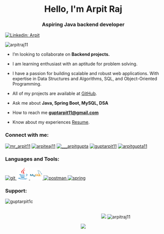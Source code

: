 <h1 align="center">Hello, I'm Arpit Raj</h1>
<h3 align="center">Aspiring Java backend developer</h3>

[![Linkedin: Arpit](https://img.shields.io/badge/-Arpit-blue?style=flat-square&logo=Linkedin&logoColor=white&link=https://www.linkedin.com/in/arpitraj11/)](https://www.linkedin.com/in/arpitraj11/)

<p align="left"> <img src="https://komarev.com/ghpvc/?username=arpitraj11&label=Profile%20views&color=0e75b6&style=flat" alt="arpitraj11" /> </p>

- I’m looking to collaborate on **Backend projects.**
- I am learning enthusiast with an aptitude for problem solving.
- I have a passion for building scalable and robust web applications. With expertise in Data Structures and Algorithms, SQL, and Object-Oriented Programming.

- All of my projects are available at [GitHub](https://github.com/arpitraj11).

- Ask me about **Java, Spring Boot, MySQL, DSA**

- How to reach me **guptarpit11@gmail.com**

- Know about my experiences [Resume](https://docs.google.com/document/d/1HESrsENX1Fbx856YtMG5Jg8ZsJKpYxqb27kOCZ9F0HA/edit).

<h3 align="left">Connect with me:</h3>
<p align="left">
<a href="https://twitter.com/mr_arpit11" target="blank"><img align="center" src="https://raw.githubusercontent.com/rahuldkjain/github-profile-readme-generator/master/src/images/icons/Social/twitter.svg" alt="mr_arpit11" height="30" width="40" /></a>
<a href="https://linkedin.com/in/arpiteaj11" target="blank"><img align="center" src="https://raw.githubusercontent.com/rahuldkjain/github-profile-readme-generator/master/src/images/icons/Social/linked-in-alt.svg" alt="arpiteaj11" height="30" width="40" /></a>
<a href="https://instagram.com/___arpitgupta" target="blank"><img align="center" src="https://raw.githubusercontent.com/rahuldkjain/github-profile-readme-generator/master/src/images/icons/Social/instagram.svg" alt="___arpitgupta" height="30" width="40" /></a>
<a href="https://www.hackerrank.com/guptarpit11" target="blank"><img align="center" src="https://raw.githubusercontent.com/rahuldkjain/github-profile-readme-generator/master/src/images/icons/Social/hackerrank.svg" alt="guptarpit11" height="30" width="40" /></a>
<a href="https://www.leetcode.com/arpitgupta11" target="blank"><img align="center" src="https://raw.githubusercontent.com/rahuldkjain/github-profile-readme-generator/master/src/images/icons/Social/leet-code.svg" alt="arpitgupta11" height="30" width="40" /></a>
</p>

<h3 align="left">Languages and Tools:</h3>
<p align="left"> <a href="https://git-scm.com/" target="_blank" rel="noreferrer"> <img src="https://www.vectorlogo.zone/logos/git-scm/git-scm-icon.svg" alt="git" width="40" height="40"/> </a> <a href="https://www.java.com" target="_blank" rel="noreferrer"> <img src="https://raw.githubusercontent.com/devicons/devicon/master/icons/java/java-original.svg" alt="java" width="40" height="40"/> </a> <a href="https://www.mysql.com/" target="_blank" rel="noreferrer"> <img src="https://raw.githubusercontent.com/devicons/devicon/master/icons/mysql/mysql-original-wordmark.svg" alt="mysql" width="40" height="40"/> </a> <a href="https://postman.com" target="_blank" rel="noreferrer"> <img src="https://www.vectorlogo.zone/logos/getpostman/getpostman-icon.svg" alt="postman" width="40" height="40"/> </a> <a href="https://spring.io/" target="_blank" rel="noreferrer"> <img src="https://www.vectorlogo.zone/logos/springio/springio-icon.svg" alt="spring" width="40" height="40"/> </a> </p>

<h3 align="left">Support:</h3>
<p><a href="https://www.buymeacoffee.com/guptarpit1c"> <img align="left" src="https://cdn.buymeacoffee.com/buttons/v2/default-yellow.png" height="50" width="210" alt="guptarpit1c" /></a></p><br><br>

 <p align="center">
<img src="https://github-readme-stats.vercel.app/api?username=arpitraj11&show_icons=true&count_private=true&theme=gruvbox"/> 
<img width="48%" src="https://github-readme-streak-stats.herokuapp.com/?user=arpitraj11&theme=gruvbox" alt="arpitraj11" /><div align="center"><img src="https://github-readme-stats.vercel.app/api/top-langs/?username=arpitraj11&layout=compact&count_private=true&theme=gruvbox" />
</div></p>

